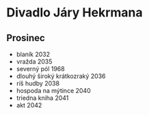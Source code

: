 # Divadlo Járy Hekrmana

## Prosinec

- blaník 2032
- vražda 2035
- severný pól 1968
- dlouhý široký krátkozraký 2036
- ríš hudby 2038
- hospoda na mýtince 2040
- triedna kniha 2041
- akt 2042
